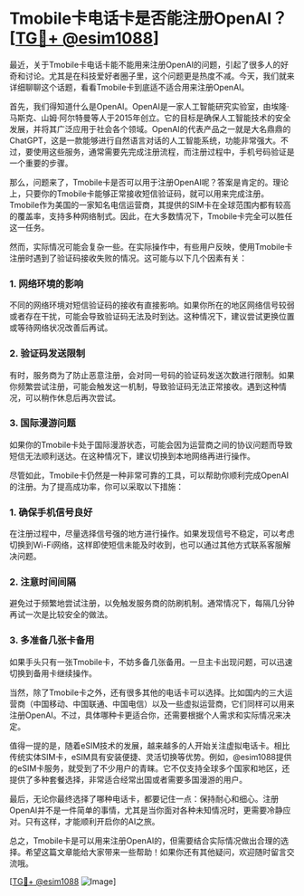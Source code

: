 # Tmobile卡电话卡是否能注册OpenAI？[[TG💪+ @esim1088](https://t.me/s/esim1088)]

最近，关于Tmobile卡电话卡能不能用来注册OpenAI的问题，引起了很多人的好奇和讨论。尤其是在科技爱好者圈子里，这个问题更是热度不减。今天，我们就来详细聊聊这个话题，看看Tmobile卡到底适不适合用来注册OpenAI。

首先，我们得知道什么是OpenAI。OpenAI是一家人工智能研究实验室，由埃隆·马斯克、山姆·阿尔特曼等人于2015年创立。它的目标是确保人工智能技术的安全发展，并将其广泛应用于社会各个领域。OpenAI的代表产品之一就是大名鼎鼎的ChatGPT，这是一款能够进行自然语言对话的人工智能系统，功能非常强大。不过，要使用这些服务，通常需要先完成注册流程，而注册过程中，手机号码验证是一个重要的步骤。

那么，问题来了，Tmobile卡是否可以用于注册OpenAI呢？答案是肯定的。理论上，只要你的Tmobile卡能够正常接收短信验证码，就可以用来完成注册。Tmobile作为美国的一家知名电信运营商，其提供的SIM卡在全球范围内都有较高的覆盖率，支持多种网络制式。因此，在大多数情况下，Tmobile卡完全可以胜任这一任务。

然而，实际情况可能会复杂一些。在实际操作中，有些用户反映，使用Tmobile卡注册时遇到了验证码接收失败的情况。这可能与以下几个因素有关：

### 1. 网络环境的影响

不同的网络环境对短信验证码的接收有直接影响。如果你所在的地区网络信号较弱或者存在干扰，可能会导致验证码无法及时到达。这种情况下，建议尝试更换位置或等待网络状况改善后再试。

### 2. 验证码发送限制

有时，服务商为了防止恶意注册，会对同一号码的验证码发送次数进行限制。如果你频繁尝试注册，可能会触发这一机制，导致验证码无法正常接收。遇到这种情况，可以稍作休息后再次尝试。

### 3. 国际漫游问题

如果你的Tmobile卡处于国际漫游状态，可能会因为运营商之间的协议问题而导致短信无法顺利送达。在这种情况下，建议切换到本地网络再进行操作。

尽管如此，Tmobile卡仍然是一种非常可靠的工具，可以帮助你顺利完成OpenAI的注册。为了提高成功率，你可以采取以下措施：

### 1. 确保手机信号良好

在注册过程中，尽量选择信号强的地方进行操作。如果发现信号不稳定，可以考虑切换到Wi-Fi网络，这样即使短信未能及时收到，也可以通过其他方式联系客服解决问题。

### 2. 注意时间间隔

避免过于频繁地尝试注册，以免触发服务商的防刷机制。通常情况下，每隔几分钟再试一次是比较安全的做法。

### 3. 多准备几张卡备用

如果手头只有一张Tmobile卡，不妨多备几张备用。一旦主卡出现问题，可以迅速切换到备用卡继续操作。

当然，除了Tmobile卡之外，还有很多其他的电话卡可以选择。比如国内的三大运营商（中国移动、中国联通、中国电信）以及一些虚拟运营商，它们同样可以用来注册OpenAI。不过，具体哪种卡更适合你，还需要根据个人需求和实际情况来决定。

值得一提的是，随着eSIM技术的发展，越来越多的人开始关注虚拟电话卡。相比传统实体SIM卡，eSIM具有安装便捷、灵活切换等优势。例如，@esim1088提供的eSIM卡服务，就受到了不少用户的青睐。它不仅支持全球多个国家和地区，还提供了多种套餐选择，非常适合经常出国或者需要多国漫游的用户。

最后，无论你最终选择了哪种电话卡，都要记住一点：保持耐心和细心。注册OpenAI并不是一件简单的事情，尤其是当你面对各种未知情况时，更需要冷静应对。只有这样，才能顺利开启你的AI之旅。

总之，Tmobile卡是可以用来注册OpenAI的，但需要结合实际情况做出合理的选择。希望这篇文章能给大家带来一些帮助！如果你还有其他疑问，欢迎随时留言交流哦。

[[TG💪+ @esim1088](https://t.me/s/esim1088) ![Image](https://i.postimg.cc/4NQfJmqS/Snipaste-2025-05-13-00-14-12.png)]